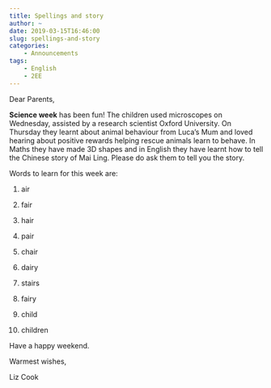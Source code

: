 ```yaml
---
title: Spellings and story
author: ~
date: 2019-03-15T16:46:00
slug: spellings-and-story
categories:
    - Announcements
tags:
    - English
    - 2EE
---
```


Dear Parents,

**Science week** has been fun! The children used microscopes on Wednesday, assisted by a research scientist Oxford University. On Thursday they learnt about animal behaviour from Luca’s Mum and loved hearing about positive rewards helping rescue animals learn to behave. In Maths they have made 3D shapes and in English they have learnt how to tell the Chinese story of Mai Ling. Please do ask them to tell you the story.

Words to learn for this week are: 

1. air

2. fair

3. hair

4. pair

5. chair

6. dairy

7. stairs

8. fairy

9. child

10. children

Have a happy weekend.

Warmest wishes,

Liz Cook
